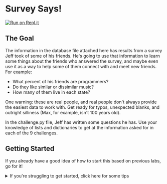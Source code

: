# Survey Says!

[![Run on Repl.it](https://repl.it/badge/github/upperlinecode/survey-says-nested-data-structures-python)](https://repl.it/github/upperlinecode/survey-says-nested-data-structures-python)

## The Goal

The information in the database file attached here has results from a survey Jeff took of some of his friends. He's going to use that information to learn some things about the friends who answered the survey, and maybe even use it as a way to help some of them connect with and meet new friends. For example:
* What percent of his friends are programmers?
* Do they like similar or dissimilar music?
* How many of them live in each state?

One warning: these are real people, and real people don't always provide the easiest data to work with. Get ready for typos, unexpected blanks, and outright silliness (Max, for example, isn't 100 years old).

In the challenge.py file, Jeff has written some questions he has. Use your knowledge of lists and dictionaries to get at the information asked for in each of the 9 challenges.

## Getting Started

If you already have a good idea of how to start this based on previous labs, go for it!


<details>
  <summary> If you're struggling to get started, click here for some tips </summary>

  #### Try to get a feel for the shape of the data by adding the three print statements below to the challenge.py file:

  ```Python
  import database

  # All the survey responses are stored in a list called "people".
  print(database.people)
  print("THE FIRST PERSON IS:")
  print(database.people[0])
  # 1. Print out the name of the first person who responded to the survey
  ```

  Then run the code in the console:

  ```Bash
  python challenge.py
  ```

  You'll notice that the real trouble is that it's providing WAY more than that person's name. It's providing their entire dictionary.

  That means the answer to challenge 1 will look something like this:

  ```Python
  # 1. Print out the name of the first person who responded to the survey
  print(database.people[0]["some_string_here"])
  ```
  
  You'll obviously need to replace `"some_string_here"` with something else - try looking at the console output to see which key you'll need to access their name, which is Daniel.

</details>
<br>
